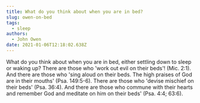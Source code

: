 ```yaml
---
title: What do you think about when you are in bed?
slug: owen-on-bed
tags:
  - sleep
authors:
  - John Owen
date: 2021-01-06T12:18:02.638Z
---
```

What do you think about when you are in bed, either settling down to sleep or waking up? There are those who 'work out evil on their beds'! (Mic. 2:1). And there are those who 'sing aloud on their beds. The high praises of God are in their mouths' (Psa. 149:5-6). There are those who 'devise mischief on their beds' (Psa. 36:4). And there are those who commune with their hearts and remember God and meditate on him on their beds' (Psa. 4:4; 63:6).